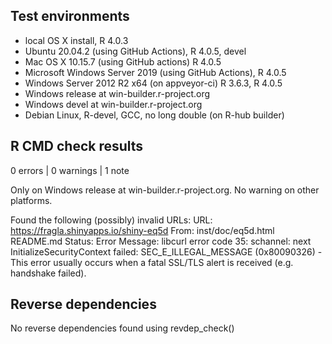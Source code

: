 ## Test environments

* local OS X install, R 4.0.3
* Ubuntu  20.04.2 (using GitHub Actions), R 4.0.5, devel
* Mac OS X 10.15.7 (using GitHub actions) R 4.0.5
* Microsoft Windows Server 2019 (using GitHub Actions), R 4.0.5
* Windows Server 2012 R2 x64 (on appveyor-ci) R 3.6.3, R 4.0.5
* Windows release at win-builder.r-project.org
* Windows devel at win-builder.r-project.org
* Debian Linux, R-devel, GCC, no long double (on R-hub builder)

## R CMD check results

0 errors | 0 warnings | 1 note

Only on Windows release at win-builder.r-project.org. No warning on other platforms.

Found the following (possibly) invalid URLs:
  URL: https://fragla.shinyapps.io/shiny-eq5d
    From: inst/doc/eq5d.html
          README.md
    Status: Error
    Message: libcurl error code 35:
      	schannel: next InitializeSecurityContext failed: SEC_E_ILLEGAL_MESSAGE (0x80090326) - This error usually occurs when a fatal SSL/TLS alert is received (e.g. handshake failed).

## Reverse dependencies
	
No reverse dependencies found using revdep_check()
